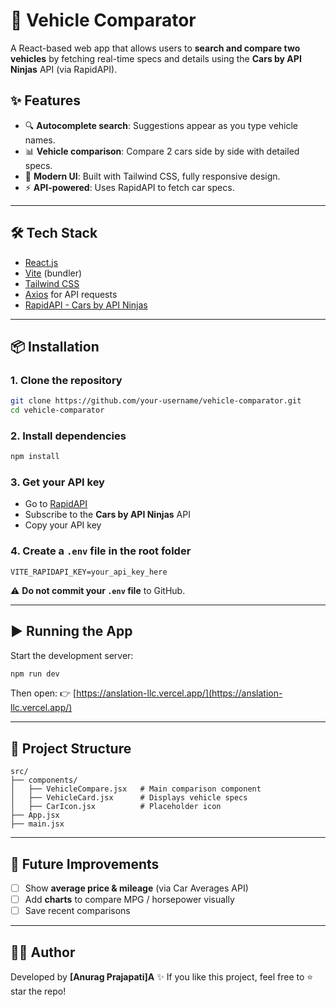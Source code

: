 # 🚗 Vehicle Comparator

A React-based web app that allows users to **search and compare two vehicles** by fetching real-time specs and details using the **Cars by API Ninjas** API (via RapidAPI).

## ✨ Features

* 🔍 **Autocomplete search**: Suggestions appear as you type vehicle names.
* 📊 **Vehicle comparison**: Compare 2 cars side by side with detailed specs.
* 🎨 **Modern UI**: Built with Tailwind CSS, fully responsive design.
* ⚡ **API-powered**: Uses RapidAPI to fetch car specs.

---

## 🛠️ Tech Stack

* [React.js](https://react.dev/)
* [Vite](https://vitejs.dev/) (bundler)
* [Tailwind CSS](https://tailwindcss.com/)
* [Axios](https://axios-http.com/) for API requests
* [RapidAPI - Cars by API Ninjas](https://rapidapi.com/apininjas/api/cars-by-api-ninjas/)

---

## 📦 Installation

### 1. Clone the repository

```bash
git clone https://github.com/your-username/vehicle-comparator.git
cd vehicle-comparator
```

### 2. Install dependencies

```bash
npm install
```

### 3. Get your API key

* Go to [RapidAPI](https://rapidapi.com/apininjas/api/cars-by-api-ninjas/)
* Subscribe to the **Cars by API Ninjas** API
* Copy your API key

### 4. Create a `.env` file in the root folder

```env
VITE_RAPIDAPI_KEY=your_api_key_here
```

⚠️ **Do not commit your `.env` file** to GitHub.

---

## ▶️ Running the App

Start the development server:

```bash
npm run dev
```

Then open:
👉 [https://anslation-llc.vercel.app/](https://anslation-llc.vercel.app/)

---

## 📁 Project Structure

```
src/
├── components/
│   ├── VehicleCompare.jsx   # Main comparison component
│   ├── VehicleCard.jsx      # Displays vehicle specs
│   ├── CarIcon.jsx          # Placeholder icon
├── App.jsx
├── main.jsx
```

---

## 🚀 Future Improvements

* [ ] Show **average price & mileage** (via Car Averages API)
* [ ] Add **charts** to compare MPG / horsepower visually
* [ ] Save recent comparisons

---

## 👨‍💻 Author

Developed by **\[Anurag Prajapati]A** ✨
If you like this project, feel free to ⭐ star the repo!

